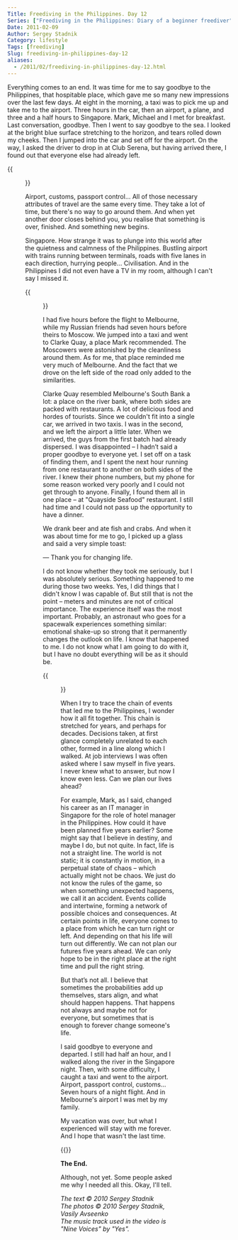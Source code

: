 ```yaml
---
Title: Freediving in the Philippines. Day 12
Series: ["Freediving in the Philippines: Diary of a beginner freediver"]
Date: 2011-02-09
Author: Sergey Stadnik
Category: lifestyle
Tags: [freediving]
Slug: freediving-in-philippines-day-12
aliases:
  - /2011/02/freediving-in-philippines-day-12.html
---
```


Everything comes to an end. It was time for me to say goodbye to the
Philippines, that hospitable place, which gave me so many new
impressions over the last few days. At eight in the morning, a taxi
was to pick me up and take me to the airport. Three hours in the car, then
an airport, a plane, and three and a half hours to Singapore. Mark,
Michael and I met for breakfast. Last conversation, goodbye. Then I
went to say goodbye to the sea. I looked at the bright blue surface
stretching to the horizon, and tears rolled down my cheeks. Then I
jumped into the car and set off for the airport. On the way, I asked
the driver to drop in at Club Serena, but having arrived there, I
found out that everyone else had already left.

{{<figure src="https://lh3.googleusercontent.com/-QOl2lPEDqRk/S5t3Zo-I8MI/AAAAAAAADA8/LvIPF1ltex4/s960-Ic42/SDC11771.JPG" alt="rotonda" caption="Here I was writing this diary">}}

Airport, customs, passport control... All of those necessary attributes
of travel are the same every time. They take a lot of time, but
there's no way to go around them. And when yet another door closes behind you,
you realise that something is over, finished. And something new
begins.

Singapore. How strange it was to plunge into this world after the
quietness and calmness of the Philippines. Bustling airport with
trains running between terminals, roads with five lanes in each direction,
hurrying people... Civilisation. And in the Philippines I did not even
have a TV in my room, although I can't say I missed it.

{{<figure src="https://lh3.googleusercontent.com/-q6w8jZ3CnS4/S5t693HG60I/AAAAAAAADA8/IjWEfHc3U5o/s960-Ic42/SDC11904.JPG" caption="Singapore, Clarke Quay">}}


I had five hours before the flight to Melbourne, while my Russian
friends had seven hours before theirs to Moscow. We jumped into a taxi
and went to Clarke Quay, a place Mark recommended. The Moscowers were
astonished by the cleanliness around them. As for me, that place
reminded me very much of Melbourne. And the fact that we drove on the
left side of the road only added to the similarities.

Clarke Quay resembled Melbourne's South Bank a lot: a place on the
river bank, where both sides are packed with restaurants. A lot of
delicious food and hordes of tourists. Since we couldn't fit into a
single car, we arrived in two taxis. I was in the second, and we left
the airport a little later. When we arrived, the guys from the first
batch had already dispersed. I was disappointed – I hadn’t said a
proper goodbye to everyone yet. I set off on a task of finding them,
and I spent the next hour running from one restaurant to another on
both sides of the river. I knew their phone numbers, but my phone for
some reason worked very poorly and I could not get through to anyone.
Finally, I found them all in one place – at "Quayside Seafood"
restaurant. I still had time and I could not pass up the opportunity
to have a dinner.

We drank beer and ate fish and crabs. And when it was about time for me
to go, I picked up a glass and said a very simple toast:

&mdash; Thank you for changing life.

I do not know whether they took me seriously, but I was absolutely
serious. Something happened to me during those two weeks. Yes, I did
things that I didn't know I was capable of. But still that is not the
point – meters and minutes are not of critical importance. The
experience itself was the most important. Probably, an astronaut who
goes for a spacewalk experiences something similar: emotional shake-up
so strong that it permanently changes the outlook on life. I know that
happened to me. I do not know what I am going to do with it, but I
have no doubt everything will be as it should be.

{{<figure src="https://lh3.googleusercontent.com/-8vkH52yA0bs/S5t7EyhZ8tI/AAAAAAAADA8/eBNwRMoa2WU/s960-Ic42/SDC11916.JPG" caption="Night Singapore">}}

When I try to trace the chain of events that led me to the Philippines,
I wonder how it all fit together. This chain is stretched for years,
and perhaps for decades. Decisions taken, at first glance completely
unrelated to each other, formed in a line along which I walked. At job
interviews I was often asked where I saw myself in five years. I never
knew what to answer, but now I know even less. Can we plan our lives
ahead?

For example, Mark, as I said, changed his career as an IT manager in
Singapore for the role of hotel manager in the Philippines. How could
it have been planned five years earlier? Some might say that I believe
in destiny, and maybe I do, but not quite. In fact, life is not a
straight line. The world is not static; it is constantly in motion, in
a perpetual state of chaos – which actually might not be chaos. We
just do not know the rules of the game, so when something unexpected
happens, we call it an accident. Events collide and intertwine,
forming a network of possible choices and consequences. At certain points in
life, everyone comes to a place from which he can turn right or left.
And depending on that his life will turn out differently. We can not
plan our futures five years ahead. We can only hope to be in the right
place at the right time and pull the right string.

But that’s not all. I believe that sometimes the probabilities add up
themselves, stars align, and what should happen happens. That happens
not always and maybe not for everyone, but sometimes that is enough to
forever change someone's life.

I said goodbye to everyone and departed. I still had half an hour, and
I walked along the river in the Singapore night. Then, with some
difficulty, I caught a taxi and went to the airport. Airport, passport
control, customs... Seven hours of a night flight. And in Melbourne's
airport I was met by my family.

My vacation was over, but what I experienced will stay with me forever.
And I hope that wasn't the last time.

<p>
{{<youtube Rsf74MpMqws>}}
</p>

__The End.__

Although, not yet. Some people asked me why I needed all this. Okay,
I'll tell.

_The text © 2010 Sergey Stadnik<br>
The photos © 2010 Sergey Stadnik, Vasily Avseenko<br>
The music track used in the video is "Nine Voices" by "Yes"._